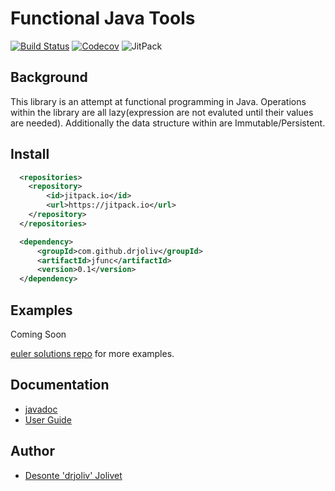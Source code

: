 # Functional Java Tools

[![Build Status](https://travis-ci.org/drjoliv/jfunc.svg?branch=master)](https://travis-ci.org/drjoliv/jfunc)
[![Codecov](https://img.shields.io/codecov/c/github/drjoliv/jfunc.svg?style=plastic)](https://codecov.io/gh/drjoliv/jfunc)
![JitPack](https://img.shields.io/jitpack/v/drjoliv/jfunc.svg?style=plastic)


## Background

This library is an attempt at functional programming in Java. Operations within the library are all lazy(expression are not evaluted until their values are needed). Additionally the data structure within are Immutable/Persistent. 

## Install

```xml
  <repositories>
    <repository>
        <id>jitpack.io</id>
        <url>https://jitpack.io</url>
    </repository>
  </repositories>
```

```xml
  <dependency>
      <groupId>com.github.drjoliv</groupId>
      <artifactId>jfunc</artifactId>
      <version>0.1</version>
  </dependency>
```

## Examples
Coming Soon

[euler solutions repo](https://github.com/drjoliv/ProjectEulerSolutions) for more examples.

## Documentation
- [javadoc](https://drjoliv.github.io/jfunc)
- [User Guide](https://drjoliv.github.io)


## Author
* [Desonte 'drjoliv' Jolivet](https://drjoliv.github.io)
